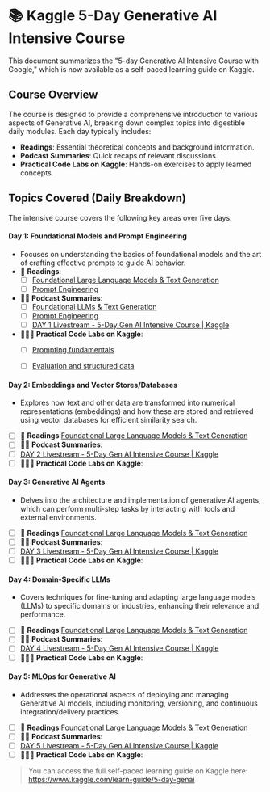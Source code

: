 # 📚 Kaggle 5-Day Generative AI Intensive Course
This document summarizes the "5-day Generative AI Intensive Course with Google," which is now available as a self-paced learning guide on Kaggle.

## Course Overview
The course is designed to provide a comprehensive introduction to various aspects of Generative AI, breaking down complex topics into digestible daily modules. Each day typically includes:

- **Readings**: Essential theoretical concepts and background information.
- **Podcast Summaries**: Quick recaps of relevant discussions.
- **Practical Code Labs on Kaggle**: Hands-on exercises to apply learned concepts.

## Topics Covered (Daily Breakdown)
The intensive course covers the following key areas over five days:


#### Day 1: Foundational Models and Prompt Engineering
- Focuses on understanding the basics of foundational models and the art of crafting effective prompts to guide AI behavior.
- 👀 **Readings**:
  - [ ]   [Foundational Large Language Models & Text Generation](https://www.kaggle.com/whitepaper-foundational-llm-and-text-generation)
  - [ ]   [Prompt Engineering](https://www.kaggle.com/whitepaper-prompt-engineering)
- 👂🏻 **Podcast Summaries**:
  - [ ] [Foundational LLMs & Text Generation](https://youtu.be/Na3O4Pkbp-U?si=xC7WldnyK4d5H0mO)
  - [ ] [Prompt Engineering](https://www.youtube.com/watch?v=CFtX0ZyLSAY&list=PLqFaTIg4myu_yKJpvF8WE2JfaG5kGuvoE&index=3)
  - [ ] [DAY 1 Livestream - 5-Day Gen AI Intensive Course | Kaggle](https://www.youtube.com/watch?v=WpIfAeCIFc0&list=PLqFaTIg4myu-lbBTrUpoQQIzZZxvrOaP5&index=2)
- 👩🏻‍💻 **Practical Code Labs on Kaggle**:
  - [ ] [Prompting fundamentals](https://www.kaggle.com/code/markishere/day-1-prompting)
  - [ ] [Evaluation and structured data](https://www.kaggle.com/code/markishere/day-1-evaluation-and-structured-output)

  
#### Day 2: Embeddings and Vector Stores/Databases
- Explores how text and other data are transformed into numerical representations (embeddings) and how these are stored and retrieved using vector databases for efficient similarity search.
- [ ] 👀 **Readings**:[Foundational Large Language Models & Text Generation](https://www.kaggle.com/whitepaper-foundational-llm-and-text-generation)
- [ ] 👂🏻 **Podcast Summaries**:
- [ ] [DAY 2 Livestream - 5-Day Gen AI Intensive Course | Kaggle](https://www.youtube.com/watch?v=AjpjCHdIINU&list=PLqFaTIg4myu-lbBTrUpoQQIzZZxvrOaP5&index=2)
- [ ] 👩🏻‍💻 **Practical Code Labs on Kaggle**:
      
#### Day 3: Generative AI Agents
- Delves into the architecture and implementation of generative AI agents, which can perform multi-step tasks by interacting with tools and external environments.
- [ ] 👀 **Readings**:[Foundational Large Language Models & Text Generation](https://www.kaggle.com/whitepaper-foundational-llm-and-text-generation)
- [ ] 👂🏻 **Podcast Summaries**:
- [ ] [DAY 3 Livestream - 5-Day Gen AI Intensive Course | Kaggle](https://www.youtube.com/watch?v=g6MVIEzFTjY&list=PLqFaTIg4myu-lbBTrUpoQQIzZZxvrOaP5&index=3)
- [ ] 👩🏻‍💻 **Practical Code Labs on Kaggle**:
      
#### Day 4: Domain-Specific LLMs
- Covers techniques for fine-tuning and adapting large language models (LLMs) to specific domains or industries, enhancing their relevance and performance.
- [ ] 👀 **Readings**:[Foundational Large Language Models & Text Generation](https://www.kaggle.com/whitepaper-foundational-llm-and-text-generation)
- [ ] 👂🏻 **Podcast Summaries**:
- [ ] [DAY 4 Livestream - 5-Day Gen AI Intensive Course | Kaggle](https://www.youtube.com/watch?v=AN2tpHi26OE&list=PLqFaTIg4myu-lbBTrUpoQQIzZZxvrOaP5&index=4)
- [ ] 👩🏻‍💻 **Practical Code Labs on Kaggle**:

#### Day 5: MLOps for Generative AI
- Addresses the operational aspects of deploying and managing Generative AI models, including monitoring, versioning, and continuous integration/delivery practices.
- [ ] 👀 **Readings**:[Foundational Large Language Models & Text Generation](https://www.kaggle.com/whitepaper-foundational-llm-and-text-generation)
- [ ] 👂🏻 **Podcast Summaries**:
- [ ] [DAY 5 Livestream - 5-Day Gen AI Intensive Course | Kaggle](https://www.youtube.com/watch?v=eZ-8UQ_t4YM&list=PLqFaTIg4myu-lbBTrUpoQQIzZZxvrOaP5&index=5)
- [ ] 👩🏻‍💻 **Practical Code Labs on Kaggle**:

> You can access the full self-paced learning guide on Kaggle here: https://www.kaggle.com/learn-guide/5-day-genai
